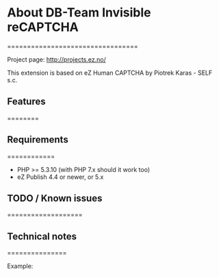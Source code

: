# About DB-Team Invisible reCAPTCHA
=================================

Project page: http://projects.ez.no/

This extension is based on eZ Human CAPTCHA by Piotrek Karas - SELF s.c.


## Features
========


## Requirements
============

- PHP >= 5.3.10 (with PHP 7.x should it work too)
- eZ Publish 4.4 or newer, or 5.x

## TODO / Known issues
===================




## Technical notes
===============

Example:


